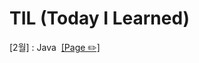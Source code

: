 # TIL (Today I Learned)  
[2월] : Java &nbsp;[[Page ✏️]](https://mellow-sailor-ec6.notion.site/Java-183258f8f6198081b1fbf7f321b0048c?pvs=4)
